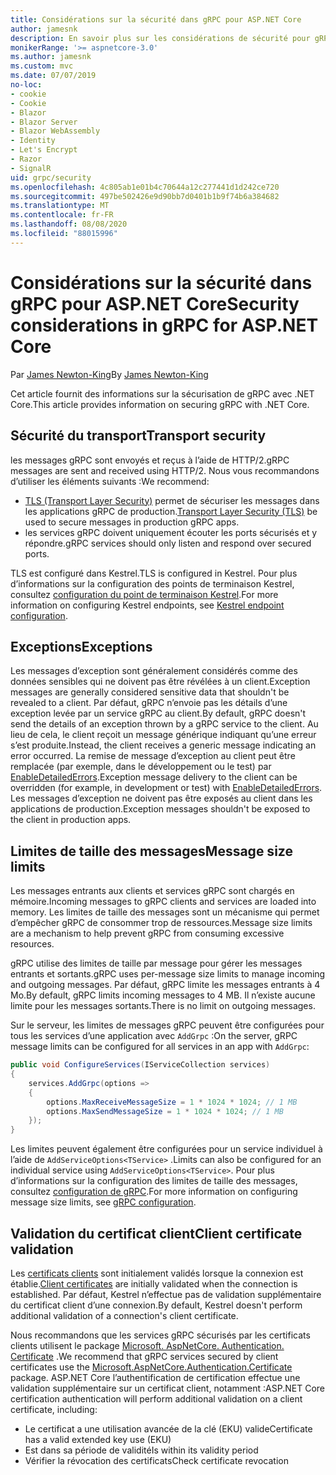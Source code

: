 ```yaml
---
title: Considérations sur la sécurité dans gRPC pour ASP.NET Core
author: jamesnk
description: En savoir plus sur les considérations de sécurité pour gRPC pour ASP.NET Core.
monikerRange: '>= aspnetcore-3.0'
ms.author: jamesnk
ms.custom: mvc
ms.date: 07/07/2019
no-loc:
- cookie
- Cookie
- Blazor
- Blazor Server
- Blazor WebAssembly
- Identity
- Let's Encrypt
- Razor
- SignalR
uid: grpc/security
ms.openlocfilehash: 4c805ab1e01b4c70644a12c277441d1d242ce720
ms.sourcegitcommit: 497be502426e9d90bb7d0401b1b9f74b6a384682
ms.translationtype: MT
ms.contentlocale: fr-FR
ms.lasthandoff: 08/08/2020
ms.locfileid: "88015996"
---
```

# <a name="security-considerations-in-grpc-for-aspnet-core"></a><span data-ttu-id="eef97-103">Considérations sur la sécurité dans gRPC pour ASP.NET Core</span><span class="sxs-lookup"><span data-stu-id="eef97-103">Security considerations in gRPC for ASP.NET Core</span></span>

<span data-ttu-id="eef97-104">Par [James Newton-King](https://twitter.com/jamesnk)</span><span class="sxs-lookup"><span data-stu-id="eef97-104">By [James Newton-King](https://twitter.com/jamesnk)</span></span>

<span data-ttu-id="eef97-105">Cet article fournit des informations sur la sécurisation de gRPC avec .NET Core.</span><span class="sxs-lookup"><span data-stu-id="eef97-105">This article provides information on securing gRPC with .NET Core.</span></span>

## <a name="transport-security"></a><span data-ttu-id="eef97-106">Sécurité du transport</span><span class="sxs-lookup"><span data-stu-id="eef97-106">Transport security</span></span>

<span data-ttu-id="eef97-107">les messages gRPC sont envoyés et reçus à l’aide de HTTP/2.</span><span class="sxs-lookup"><span data-stu-id="eef97-107">gRPC messages are sent and received using HTTP/2.</span></span> <span data-ttu-id="eef97-108">Nous vous recommandons d’utiliser les éléments suivants :</span><span class="sxs-lookup"><span data-stu-id="eef97-108">We recommend:</span></span>

* <span data-ttu-id="eef97-109">[TLS (Transport Layer Security)](https://tools.ietf.org/html/rfc5246) permet de sécuriser les messages dans les applications gRPC de production.</span><span class="sxs-lookup"><span data-stu-id="eef97-109">[Transport Layer Security (TLS)](https://tools.ietf.org/html/rfc5246) be used to secure messages in production gRPC apps.</span></span>
* <span data-ttu-id="eef97-110">les services gRPC doivent uniquement écouter les ports sécurisés et y répondre.</span><span class="sxs-lookup"><span data-stu-id="eef97-110">gRPC services should only listen and respond over secured ports.</span></span>

<span data-ttu-id="eef97-111">TLS est configuré dans Kestrel.</span><span class="sxs-lookup"><span data-stu-id="eef97-111">TLS is configured in Kestrel.</span></span> <span data-ttu-id="eef97-112">Pour plus d’informations sur la configuration des points de terminaison Kestrel, consultez [configuration du point de terminaison Kestrel](xref:fundamentals/servers/kestrel#endpoint-configuration).</span><span class="sxs-lookup"><span data-stu-id="eef97-112">For more information on configuring Kestrel endpoints, see [Kestrel endpoint configuration](xref:fundamentals/servers/kestrel#endpoint-configuration).</span></span>

## <a name="exceptions"></a><span data-ttu-id="eef97-113">Exceptions</span><span class="sxs-lookup"><span data-stu-id="eef97-113">Exceptions</span></span>

<span data-ttu-id="eef97-114">Les messages d’exception sont généralement considérés comme des données sensibles qui ne doivent pas être révélées à un client.</span><span class="sxs-lookup"><span data-stu-id="eef97-114">Exception messages are generally considered sensitive data that shouldn't be revealed to a client.</span></span> <span data-ttu-id="eef97-115">Par défaut, gRPC n’envoie pas les détails d’une exception levée par un service gRPC au client.</span><span class="sxs-lookup"><span data-stu-id="eef97-115">By default, gRPC doesn't send the details of an exception thrown by a gRPC service to the client.</span></span> <span data-ttu-id="eef97-116">Au lieu de cela, le client reçoit un message générique indiquant qu’une erreur s’est produite.</span><span class="sxs-lookup"><span data-stu-id="eef97-116">Instead, the client receives a generic message indicating an error occurred.</span></span> <span data-ttu-id="eef97-117">La remise de message d’exception au client peut être remplacée (par exemple, dans le développement ou le test) par [EnableDetailedErrors](xref:grpc/configuration#configure-services-options).</span><span class="sxs-lookup"><span data-stu-id="eef97-117">Exception message delivery to the client can be overridden (for example, in development or test) with [EnableDetailedErrors](xref:grpc/configuration#configure-services-options).</span></span> <span data-ttu-id="eef97-118">Les messages d’exception ne doivent pas être exposés au client dans les applications de production.</span><span class="sxs-lookup"><span data-stu-id="eef97-118">Exception messages shouldn't be exposed to the client in production apps.</span></span>

## <a name="message-size-limits"></a><span data-ttu-id="eef97-119">Limites de taille des messages</span><span class="sxs-lookup"><span data-stu-id="eef97-119">Message size limits</span></span>

<span data-ttu-id="eef97-120">Les messages entrants aux clients et services gRPC sont chargés en mémoire.</span><span class="sxs-lookup"><span data-stu-id="eef97-120">Incoming messages to gRPC clients and services are loaded into memory.</span></span> <span data-ttu-id="eef97-121">Les limites de taille des messages sont un mécanisme qui permet d’empêcher gRPC de consommer trop de ressources.</span><span class="sxs-lookup"><span data-stu-id="eef97-121">Message size limits are a mechanism to help prevent gRPC from consuming excessive resources.</span></span>

<span data-ttu-id="eef97-122">gRPC utilise des limites de taille par message pour gérer les messages entrants et sortants.</span><span class="sxs-lookup"><span data-stu-id="eef97-122">gRPC uses per-message size limits to manage incoming and outgoing messages.</span></span> <span data-ttu-id="eef97-123">Par défaut, gRPC limite les messages entrants à 4 Mo.</span><span class="sxs-lookup"><span data-stu-id="eef97-123">By default, gRPC limits incoming messages to 4 MB.</span></span> <span data-ttu-id="eef97-124">Il n’existe aucune limite pour les messages sortants.</span><span class="sxs-lookup"><span data-stu-id="eef97-124">There is no limit on outgoing messages.</span></span>

<span data-ttu-id="eef97-125">Sur le serveur, les limites de messages gRPC peuvent être configurées pour tous les services d’une application avec `AddGrpc` :</span><span class="sxs-lookup"><span data-stu-id="eef97-125">On the server, gRPC message limits can be configured for all services in an app with `AddGrpc`:</span></span>

```csharp
public void ConfigureServices(IServiceCollection services)
{
    services.AddGrpc(options =>
    {
        options.MaxReceiveMessageSize = 1 * 1024 * 1024; // 1 MB
        options.MaxSendMessageSize = 1 * 1024 * 1024; // 1 MB
    });
}
```

<span data-ttu-id="eef97-126">Les limites peuvent également être configurées pour un service individuel à l’aide de `AddServiceOptions<TService>` .</span><span class="sxs-lookup"><span data-stu-id="eef97-126">Limits can also be configured for an individual service using `AddServiceOptions<TService>`.</span></span> <span data-ttu-id="eef97-127">Pour plus d’informations sur la configuration des limites de taille des messages, consultez [configuration de gRPC](xref:grpc/configuration).</span><span class="sxs-lookup"><span data-stu-id="eef97-127">For more information on configuring message size limits, see [gRPC configuration](xref:grpc/configuration).</span></span>

## <a name="client-certificate-validation"></a><span data-ttu-id="eef97-128">Validation du certificat client</span><span class="sxs-lookup"><span data-stu-id="eef97-128">Client certificate validation</span></span>

<span data-ttu-id="eef97-129">Les [certificats clients](https://tools.ietf.org/html/rfc5246#section-7.4.4) sont initialement validés lorsque la connexion est établie.</span><span class="sxs-lookup"><span data-stu-id="eef97-129">[Client certificates](https://tools.ietf.org/html/rfc5246#section-7.4.4) are initially validated when the connection is established.</span></span> <span data-ttu-id="eef97-130">Par défaut, Kestrel n’effectue pas de validation supplémentaire du certificat client d’une connexion.</span><span class="sxs-lookup"><span data-stu-id="eef97-130">By default, Kestrel doesn't perform additional validation of a connection's client certificate.</span></span>

<span data-ttu-id="eef97-131">Nous recommandons que les services gRPC sécurisés par les certificats clients utilisent le package [Microsoft. AspNetCore. Authentication. Certificate](xref:security/authentication/certauth) .</span><span class="sxs-lookup"><span data-stu-id="eef97-131">We recommend that gRPC services secured by client certificates use the [Microsoft.AspNetCore.Authentication.Certificate](xref:security/authentication/certauth) package.</span></span> <span data-ttu-id="eef97-132">ASP.NET Core l’authentification de certification effectue une validation supplémentaire sur un certificat client, notamment :</span><span class="sxs-lookup"><span data-stu-id="eef97-132">ASP.NET Core certification authentication will perform additional validation on a client certificate, including:</span></span>

* <span data-ttu-id="eef97-133">Le certificat a une utilisation avancée de la clé (EKU) valide</span><span class="sxs-lookup"><span data-stu-id="eef97-133">Certificate has a valid extended key use (EKU)</span></span>
* <span data-ttu-id="eef97-134">Est dans sa période de validité</span><span class="sxs-lookup"><span data-stu-id="eef97-134">Is within its validity period</span></span>
* <span data-ttu-id="eef97-135">Vérifier la révocation des certificats</span><span class="sxs-lookup"><span data-stu-id="eef97-135">Check certificate revocation</span></span>

